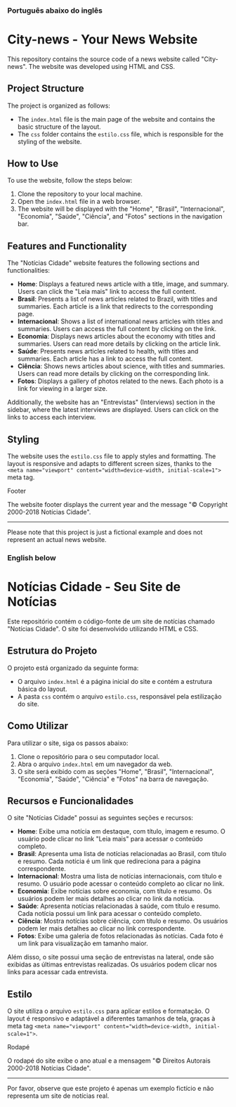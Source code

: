 ### Português abaixo do inglês

# City-news - Your News Website

This repository contains the source code of a news website called "City-news". The website was developed using HTML and CSS.

## Project Structure

The project is organized as follows:

- The `index.html` file is the main page of the website and contains the basic structure of the layout.
- The `css` folder contains the `estilo.css` file, which is responsible for the styling of the website.

## How to Use

To use the website, follow the steps below:

1. Clone the repository to your local machine.
2. Open the `index.html` file in a web browser.
3. The website will be displayed with the "Home", "Brasil", "Internacional", "Economia", "Saúde", "Ciência", and "Fotos" sections in the navigation bar.

## Features and Functionality

The "Notícias Cidade" website features the following sections and functionalities:

- **Home**: Displays a featured news article with a title, image, and summary. Users can click the "Leia mais" link to access the full content.
- **Brasil**: Presents a list of news articles related to Brazil, with titles and summaries. Each article is a link that redirects to the corresponding page.
- **Internacional**: Shows a list of international news articles with titles and summaries. Users can access the full content by clicking on the link.
- **Economia**: Displays news articles about the economy with titles and summaries. Users can read more details by clicking on the article link.
- **Saúde**: Presents news articles related to health, with titles and summaries. Each article has a link to access the full content.
- **Ciência**: Shows news articles about science, with titles and summaries. Users can read more details by clicking on the corresponding link.
- **Fotos**: Displays a gallery of photos related to the news. Each photo is a link for viewing in a larger size.

Additionally, the website has an "Entrevistas" (Interviews) section in the sidebar, where the latest interviews are displayed. Users can click on the links to access each interview.

## Styling

The website uses the `estilo.css` file to apply styles and formatting. The layout is responsive and adapts to different screen sizes, thanks to the `<meta name="viewport" content="width=device-width, initial-scale=1">` meta tag.

Footer

The website footer displays the current year and the message "© Copyright 2000-2018 Notícias Cidade".

---

Please note that this project is just a fictional example and does not represent an actual news website.

### English below

# Notícias Cidade - Seu Site de Notícias

Este repositório contém o código-fonte de um site de notícias chamado "Notícias Cidade". O site foi desenvolvido utilizando HTML e CSS.

## Estrutura do Projeto

O projeto está organizado da seguinte forma:

- O arquivo `index.html` é a página inicial do site e contém a estrutura básica do layout.
- A pasta `css` contém o arquivo `estilo.css`, responsável pela estilização do site.

## Como Utilizar

Para utilizar o site, siga os passos abaixo:

1. Clone o repositório para o seu computador local.
2. Abra o arquivo `index.html` em um navegador da web.
3. O site será exibido com as seções "Home", "Brasil", "Internacional", "Economia", "Saúde", "Ciência" e "Fotos" na barra de navegação.

## Recursos e Funcionalidades

O site "Notícias Cidade" possui as seguintes seções e recursos:

- **Home**: Exibe uma notícia em destaque, com título, imagem e resumo. O usuário pode clicar no link "Leia mais" para acessar o conteúdo completo.
- **Brasil**: Apresenta uma lista de notícias relacionadas ao Brasil, com título e resumo. Cada notícia é um link que redireciona para a página correspondente.
- **Internacional**: Mostra uma lista de notícias internacionais, com título e resumo. O usuário pode acessar o conteúdo completo ao clicar no link.
- **Economia**: Exibe notícias sobre economia, com título e resumo. Os usuários podem ler mais detalhes ao clicar no link da notícia.
- **Saúde**: Apresenta notícias relacionadas à saúde, com título e resumo. Cada notícia possui um link para acessar o conteúdo completo.
- **Ciência**: Mostra notícias sobre ciência, com título e resumo. Os usuários podem ler mais detalhes ao clicar no link correspondente.
- **Fotos**: Exibe uma galeria de fotos relacionadas às notícias. Cada foto é um link para visualização em tamanho maior.

Além disso, o site possui uma seção de entrevistas na lateral, onde são exibidas as últimas entrevistas realizadas. Os usuários podem clicar nos links para acessar cada entrevista.

## Estilo

O site utiliza o arquivo `estilo.css` para aplicar estilos e formatação. O layout é responsivo e adaptável a diferentes tamanhos de tela, graças à meta tag `<meta name="viewport" content="width=device-width, initial-scale=1">`.

Rodapé

O rodapé do site exibe o ano atual e a mensagem "© Direitos Autorais 2000-2018 Notícias Cidade".

---

Por favor, observe que este projeto é apenas um exemplo fictício e não representa um site de notícias real.
